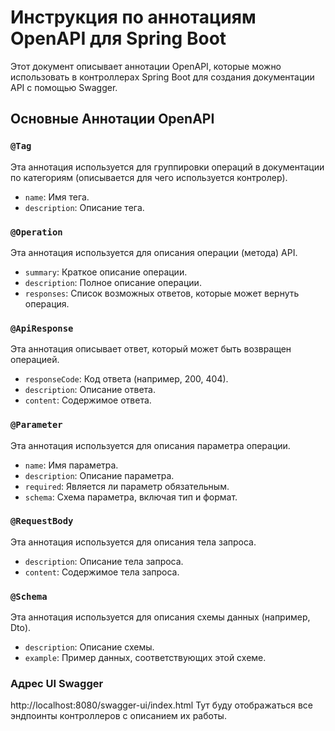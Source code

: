 # Инструкция по аннотациям OpenAPI для Spring Boot
Этот документ описывает аннотации OpenAPI,
которые можно использовать в контроллерах Spring Boot для создания документации API с помощью Swagger.

## Основные Аннотации OpenAPI

### `@Tag`

Эта аннотация используется для группировки операций в документации по категориям 
(описывается для чего используется контролер).

- `name`: Имя тега.
- `description`: Описание тега.

### `@Operation`

Эта аннотация используется для описания операции (метода) API.

- `summary`: Краткое описание операции.
- `description`: Полное описание операции.
- `responses`: Список возможных ответов, которые может вернуть операция.

### `@ApiResponse`

Эта аннотация описывает ответ, который может быть возвращен операцией.

- `responseCode`: Код ответа (например, 200, 404).
- `description`: Описание ответа.
- `content`: Содержимое ответа.

### `@Parameter`

Эта аннотация используется для описания параметра операции.

- `name`: Имя параметра.
- `description`: Описание параметра.
- `required`: Является ли параметр обязательным.
- `schema`: Схема параметра, включая тип и формат.

### `@RequestBody`

Эта аннотация используется для описания тела запроса.

- `description`: Описание тела запроса.
- `content`: Содержимое тела запроса.

### `@Schema`

Эта аннотация используется для описания схемы данных (например, Dto).

- `description`: Описание схемы.
- `example`: Пример данных, соответствующих этой схеме.

### Адрес UI Swagger
http://localhost:8080/swagger-ui/index.html
Тут буду отображаться все эндпоинты контроллеров с описанием их работы.